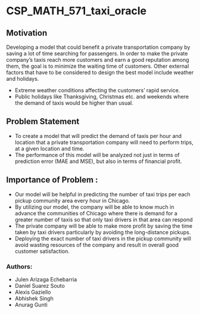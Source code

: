 # CSP_MATH_571_taxi_oracle


## Motivation
Developing a model that could benefit a private transportation company by saving a lot of time searching for passengers.
In order to make the private company’s taxis reach more customers and earn a good reputation among them, the goal is to minimize the waiting time of customers.
Other external factors that have to be considered to design the best model include weather and holidays. 
- Extreme weather conditions affecting the customers’ rapid service.
- Public holidays like Thanksgiving, Christmas etc. and weekends where the demand of taxis would be higher than usual.

## Problem Statement
- To create a model that will predict the demand of taxis per hour and location that a private transportation company will need to perform trips, at a given location and time. 
- The performance of this model will be analyzed not just in terms of prediction error (MAE and MSE), but also in terms of financial profit.

## Importance of Problem :
- Our model will be helpful in predicting the number of taxi trips per each pickup community area every hour in Chicago.
- By utilizing our model, the company will be able to know much in advance the communities of Chicago where there is demand for a greater number of taxis so that only taxi drivers in that area can respond
- The private company will be able to make more profit by saving the time taken by taxi drivers particularly by avoiding the long-distance pickups. 
- Deploying the exact number of taxi drivers in the pickup community will avoid wasting resources of the company and result in overall good customer satisfaction. 

### Authors:
- Julen Arizaga Echebarria
- Daniel Suarez Souto
- Alexis Gaziello
- Abhishek Singh
- Anurag Gunti


